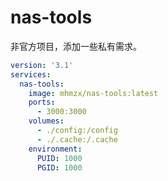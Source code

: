 # nas-tools

非官方项目，添加一些私有需求。

```yaml
version: '3.1'
services:
  nas-tools:
    image: mhmzx/nas-tools:latest
    ports:
      - 3000:3000
    volumes:
      - ./config:/config
      - ./.cache:/.cache
    environment:
      PUID: 1000
      PGID: 1000
```